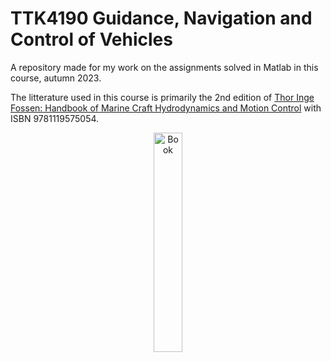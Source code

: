 # TTK4190 Guidance, Navigation and Control of Vehicles
A repository made for my work on the assignments solved in Matlab in this course, autumn 2023.

The litterature used in this course is primarily the 2nd edition of [Thor Inge Fossen: Handbook of Marine Craft Hydrodynamics and Motion Control]([https://link.springer.com/book/10.1007/978-0-387-40065-5](https://www.wiley.com/en-in/Handbook+of+Marine+Craft+Hydrodynamics+and+Motion+Control%2C+2nd+Edition-p-9781119575030)) with ISBN 9781119575054.

<p align="center">
<img src="https://media.wiley.com/product_data/coverImage300/52/11195750/1119575052.jpg" alt="Book" width="30%" height="30%" />
</p>
